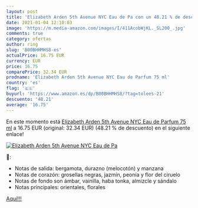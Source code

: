 ```yaml
---
layout: post
title: 'Elizabeth Arden 5th Avenue NYC Eau de Pa con un 48.21 % de descuento'
date: 2021-01-04 12:10:03
image: 'https://m.media-amazon.com/images/I/411AcobWjKL._SL200_.jpg'
comments: true
category: ofertas
author: ring
slug: 'B00BHHMHS8-es'
actualPrice: 16.75 EUR
currency: EUR
price: 16.75
comparePrice: 32.34 EUR
prodname: 'Elizabeth Arden 5th Avenue NYC Eau de Parfum 75 ml'
country: 'es'
flag: '🇪🇸'
buyurl: 'https://www.amazon.es/dp/B00BHHMHS8/?tag=tolees-21'
descuento: '48.21'
average: '16.75'
---
```


En este momento está [Elizabeth Arden 5th Avenue NYC Eau de Parfum 75 ml](https://www.amazon.es/dp/B00BHHMHS8/?tag=tolees-21) a 16.75 EUR (original: 32.34 EUR) (48.21 %  de descuento) en el siguiente enlace!

[![Elizabeth Arden 5th Avenue NYC Eau de Pa](https://m.media-amazon.com/images/I/411AcobWjKL._SL200_.jpg)](https://www.amazon.es/dp/B00BHHMHS8/?tag=tolees-21)

🔎:

- Notas de salida: bergamota, durazno (melocotón) y manzana
- Notas de corazón: grosellas negras, jazmín, peonía y flor del ciruelo
- Notas de fondo son ámbar, vainilla, haba tonka, almizcle y sándalo
- Notas principales: orientales, florales

[Aquí!!!](https://www.amazon.es/dp/B00BHHMHS8/?tag=tolees-21)

